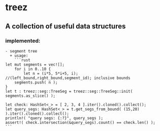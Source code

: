 # treez

## A collection of useful data structures

### implemented:
    - segment tree
      + usage:
      	```rust
	let mut segments = vec![];
      	for i in 0..10 {
            let n = (i*5, 5*i+5, i); //(left_bound,right_bound,segment_id); inclusive bounds
	    segments.push( n );
	}
	let t : treez::seg::TreeSeg = treez::seg::TreeSeg::init( segments.as_slice() );
	 
	let check: HashSet<_> = [ 2, 3, 4 ].iter().cloned().collect();
	let query_segs: HashSet<_> = t.get_segs_from_bound( (15,20) ).iter().cloned().collect();
	println!( "query segs: {:?}", query_segs );
	assert!( check.intersection(&query_segs).count() == check.len() );
	```
	 
	 
      	
